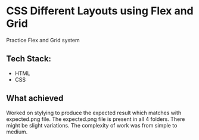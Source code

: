 # CSS Different Layouts using Flex and Grid

Practice Flex and Grid system

## Tech Stack:
- HTML
- CSS

## What achieved
Worked on stylying to produce the expected result which matches with expected.png file. The expected.png file is present in all 4 folders. There might be slight variations. The complexity of work was from simple to medium.
